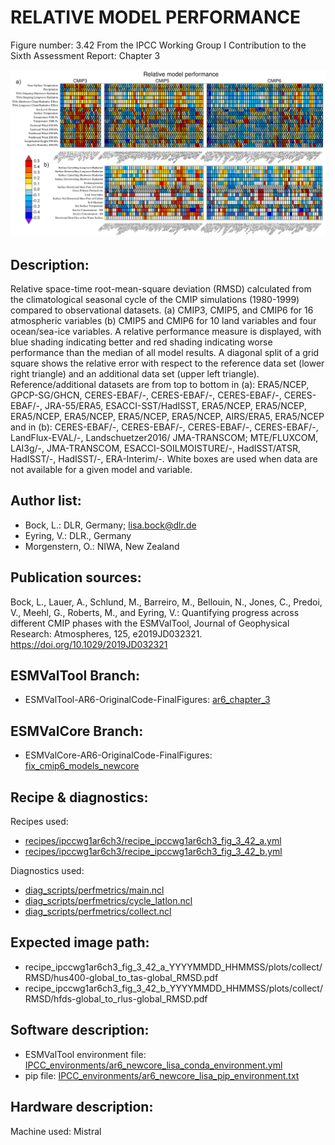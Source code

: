 
RELATIVE MODEL PERFORMANCE
==========================

Figure number: 3.42
From the IPCC Working Group I Contribution to the Sixth Assessment Report: Chapter 3

![Figure 3.42](../images/ar6_wg1_chap3_figure3_42_perfmetrics.png?raw=true)


Description:
------------
Relative space-time root-mean-square deviation (RMSD) calculated from the 
climatological seasonal cycle of the CMIP simulations (1980-1999) compared to 
observational datasets. (a) CMIP3, CMIP5, and CMIP6 for 16 atmospheric variables
(b) CMIP5 and CMIP6 for 10 land variables and four ocean/sea-ice variables. A 
relative performance measure is displayed, with blue shading indicating better 
and red shading indicating worse performance than the median of all model 
results. A diagonal split of a grid square shows the relative error with respect 
to the reference data set (lower right triangle) and an additional data set 
(upper left triangle). Reference/additional datasets are from top to bottom in 
(a): ERA5/NCEP, GPCP-SG/GHCN, CERES-EBAF/-, CERES-EBAF/-, CERES-EBAF/-, 
CERES-EBAF/-, JRA-55/ERA5, ESACCI-SST/HadISST, ERA5/NCEP, ERA5/NCEP, ERA5/NCEP, 
ERA5/NCEP, ERA5/NCEP, ERA5/NCEP, AIRS/ERA5, ERA5/NCEP and in (b): CERES-EBAF/-, 
CERES-EBAF/-, CERES-EBAF/-, CERES-EBAF/-, LandFlux-EVAL/-, Landschuetzer2016/ 
JMA-TRANSCOM; MTE/FLUXCOM, LAI3g/-, JMA-TRANSCOM, ESACCI-SOILMOISTURE/-, 
HadISST/ATSR, HadISST/-, HadISST/-, ERA-Interim/-. White boxes are used when 
data are not available for a given model and variable.


Author list:
------------
- Bock, L.: DLR, Germany; lisa.bock@dlr.de
- Eyring, V.: DLR., Germany
- Morgenstern, O.: NIWA, New Zealand


Publication sources:
--------------------
Bock, L., Lauer, A., Schlund, M., Barreiro, M., Bellouin, N., Jones, C., Predoi, V., Meehl, G., Roberts, M., and Eyring, V.: Quantifying progress across different CMIP phases with the ESMValTool, Journal of Geophysical Research: Atmospheres, 125, e2019JD032321. https://doi.org/10.1029/2019JD032321


ESMValTool Branch:
------------------
- ESMValTool-AR6-OriginalCode-FinalFigures: [ar6_chapter_3](https://github.com/ESMValGroup/ESMValTool-AR6-OriginalCode-FinalFigures/tree/ar6_chapter_3)


ESMValCore Branch:
------------------
- ESMValCore-AR6-OriginalCode-FinalFigures: [fix_cmip6_models_newcore](https://github.com/ESMValGroup/ESMValCore-AR6-OriginalCode-FinalFigures/tree/fix_cmip6_models_newcore)


Recipe & diagnostics:
---------------------
Recipes used: 
- [recipes/ipccwg1ar6ch3/recipe_ipccwg1ar6ch3_fig_3_42_a.yml](https://github.com/ESMValGroup/ESMValTool-AR6-OriginalCode-FinalFigures/blob/ar6_chapter_3/esmvaltool/recipes/ipccwg1ar6ch3/recipe_ipccwg1ar6ch3_fig_3_42_a.yml)
- [recipes/ipccwg1ar6ch3/recipe_ipccwg1ar6ch3_fig_3_42_b.yml](https://github.com/ESMValGroup/ESMValTool-AR6-OriginalCode-FinalFigures/blob/ar6_chapter_3/esmvaltool/recipes/ipccwg1ar6ch3/recipe_ipccwg1ar6ch3_fig_3_42_b.yml)

Diagnostics used: 
- [diag_scripts/perfmetrics/main.ncl](https://github.com/ESMValGroup/ESMValTool-AR6-OriginalCode-FinalFigures/blob/ar6_chapter_3/esmvaltool/diag_scripts/perfmetrics/main.ncl)
- [diag_scripts/perfmetrics/cycle_latlon.ncl](https://github.com/ESMValGroup/ESMValTool-AR6-OriginalCode-FinalFigures/blob/ar6_chapter_3/esmvaltool/diag_scripts/perfmetrics/cycle_latlon.ncl)
- [diag_scripts/perfmetrics/collect.ncl](https://github.com/ESMValGroup/ESMValTool-AR6-OriginalCode-FinalFigures/blob/ar6_chapter_3/esmvaltool/diag_scripts/perfmetrics/collect.ncl)


Expected image path:
--------------------
- recipe_ipccwg1ar6ch3_fig_3_42_a_YYYYMMDD_HHMMSS/plots/collect/RMSD/hus400-global_to_tas-global_RMSD.pdf
- recipe_ipccwg1ar6ch3_fig_3_42_b_YYYYMMDD_HHMMSS/plots/collect/RMSD/hfds-global_to_rlus-global_RMSD.pdf


Software description:
---------------------
- ESMValTool environment file: [IPCC_environments/ar6_newcore_lisa_conda_environment.yml](https://github.com/ESMValGroup/ESMValTool-AR6-OriginalCode-FinalFigures/blob/fix_links/IPCC_environments/ar6_newcore_lisa_conda_environment.yml)
- pip file: [IPCC_environments/ar6_newcore_lisa_pip_environment.txt](https://github.com/ESMValGroup/ESMValTool-AR6-OriginalCode-FinalFigures/blob/fix_links/IPCC_environments/ar6_newcore_lisa_pip_environment.txt)


Hardware description:
---------------------
Machine used: Mistral
